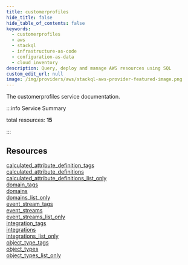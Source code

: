 ```yaml
---
title: customerprofiles
hide_title: false
hide_table_of_contents: false
keywords:
  - customerprofiles
  - aws
  - stackql
  - infrastructure-as-code
  - configuration-as-data
  - cloud inventory
description: Query, deploy and manage AWS resources using SQL
custom_edit_url: null
image: /img/providers/aws/stackql-aws-provider-featured-image.png
---
```


The customerprofiles service documentation.

:::info Service Summary

<div class="row">
<div class="providerDocColumn">
<span>total resources:&nbsp;<b>15</b></span><br />
</div>
</div>

:::

## Resources
<div class="row">
<div class="providerDocColumn">
<a href="/providers/aws/customerprofiles/calculated_attribute_definition_tags/">calculated_attribute_definition_tags</a><br />
<a href="/providers/aws/customerprofiles/calculated_attribute_definitions/">calculated_attribute_definitions</a><br />
<a href="/providers/aws/customerprofiles/calculated_attribute_definitions_list_only/">calculated_attribute_definitions_list_only</a><br />
<a href="/providers/aws/customerprofiles/domain_tags/">domain_tags</a><br />
<a href="/providers/aws/customerprofiles/domains/">domains</a><br />
<a href="/providers/aws/customerprofiles/domains_list_only/">domains_list_only</a><br />
<a href="/providers/aws/customerprofiles/event_stream_tags/">event_stream_tags</a><br />
<a href="/providers/aws/customerprofiles/event_streams/">event_streams</a>
</div>
<div class="providerDocColumn">
<a href="/providers/aws/customerprofiles/event_streams_list_only/">event_streams_list_only</a><br />
<a href="/providers/aws/customerprofiles/integration_tags/">integration_tags</a><br />
<a href="/providers/aws/customerprofiles/integrations/">integrations</a><br />
<a href="/providers/aws/customerprofiles/integrations_list_only/">integrations_list_only</a><br />
<a href="/providers/aws/customerprofiles/object_type_tags/">object_type_tags</a><br />
<a href="/providers/aws/customerprofiles/object_types/">object_types</a><br />
<a href="/providers/aws/customerprofiles/object_types_list_only/">object_types_list_only</a>
</div>
</div>